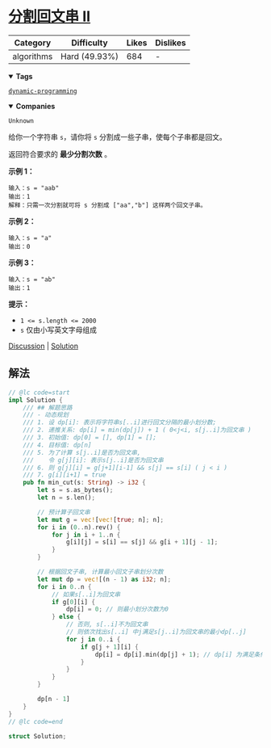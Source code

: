 # [分割回文串 II](https://leetcode.cn/problems/palindrome-partitioning-ii/description/ "https://leetcode.cn/problems/palindrome-partitioning-ii/description/")

| Category   | Difficulty    | Likes | Dislikes |
| ---------- | ------------- | ----- | -------- |
| algorithms | Hard (49.93%) | 684   | -        |

<details open=""><summary><strong>Tags</strong></summary>

[`dynamic-programming`](https://leetcode.com/tag/dynamic-programming "https://leetcode.com/tag/dynamic-programming")

<details open=""><summary><strong>Companies</strong></summary>

`Unknown`

给你一个字符串 `s`，请你将 `s` 分割成一些子串，使每个子串都是回文。

返回符合要求的 **最少分割次数** 。

**示例 1：**

```
输入：s = "aab"
输出：1
解释：只需一次分割就可将 s 分割成 ["aa","b"] 这样两个回文子串。
```

**示例 2：**

```
输入：s = "a"
输出：0
```

**示例 3：**

```
输入：s = "ab"
输出：1
```

**提示：**

- `1 <= s.length <= 2000`
- `s` 仅由小写英文字母组成

[Discussion](https://leetcode.cn/problems/palindrome-partitioning-ii/comments/ "https://leetcode.cn/problems/palindrome-partitioning-ii/comments/") | [Solution](https://leetcode.cn/problems/palindrome-partitioning-ii/solution/ "https://leetcode.cn/problems/palindrome-partitioning-ii/solution/")

## 解法

```rust
// @lc code=start
impl Solution {
    /// ## 解题思路
    /// - 动态规划
    /// 1. 设 dp[i]: 表示将字符串s[..i]进行回文分隔的最小划分数;
    /// 2. 递推关系: dp[i] = min(dp[j]) + 1 ( 0<j<i, s[j..i]为回文串 )
    /// 3. 初始值: dp[0] = [], dp[1] = [];
    /// 4. 目标值: dp[n]
    /// 5. 为了计算 s[j..i]是否为回文串,
    ///    令 g[j][i]: 表示s[j..i]是否为回文串
    /// 6. 则 g[j][i] = g[j+1][i-1] && s[j] == s[i] ( j < i )
    /// 7. g[i][i+1] = true
    pub fn min_cut(s: String) -> i32 {
        let s = s.as_bytes();
        let n = s.len();

        // 预计算子回文串
        let mut g = vec![vec![true; n]; n];
        for i in (0..n).rev() {
            for j in i + 1..n {
                g[i][j] = s[i] == s[j] && g[i + 1][j - 1];
            }
        }

        // 根据回文子串, 计算最小回文子串划分次数
        let mut dp = vec![(n - 1) as i32; n];
        for i in 0..n {
            // 如果s[..i]为回文串
            if g[0][i] {
                dp[i] = 0; // 则最小划分次数为0
            } else {
                // 否则, s[..i]不为回文串
                // 则依次找出s[..i] 中j满足s[j..i]为回文串的最小dp[..j]
                for j in 0..i {
                    if g[j + 1][i] {
                        dp[i] = dp[i].min(dp[j] + 1); // dp[i] 为满足条件的最小dp[j] + 1
                    }
                }
            }
        }

        dp[n - 1]
    }
}
// @lc code=end

struct Solution;

```
